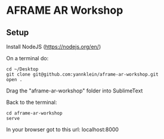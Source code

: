# AFRAME AR Workshop

## Setup

Install NodeJS (https://nodejs.org/en/)

On a terminal do:
```
cd ~/Desktop
git clone git@github.com:yannklein/aframe-ar-workshop.git
open .
```

Drag the "aframe-ar-workshop" folder into SublimeText

Back to the terminal:
```
cd aframe-ar-workshop
serve
```

In your browser got to this url: localhost:8000
